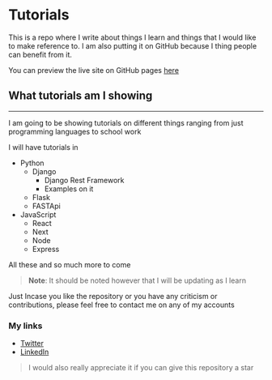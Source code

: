# Tutorials

This is a repo where I write about things I learn and things that I would like
to make reference to. I am also putting it on GitHub because I thing people can
benefit from it.

You can preview the live site on GitHub pages
[here](https://officialkingsley.github.io/tutorials/)

## What tutorials am I showing

---

I am going to be showing tutorials on different things ranging from just
programming languages to school work

I will have tutorials in

- Python
  - Django
    - Django Rest Framework
    - Examples on it
  - Flask
  - FASTApi
- JavaScript
  - React
  - Next
  - Node
  - Express

All these and so much more to come

> **Note**: It should be noted however that I will be updating as I learn

Just Incase you like the repository or you have any criticism or contributions,
please feel free to contact me on any of my accounts

### My links

- [Twitter](https://twitter.com/KIhemelandu)
- [LinkedIn](https://linkedin.com/in/kingsley-ihemelandu-2ba1b722a)

> I would also really appreciate it if you can give this repository a star
